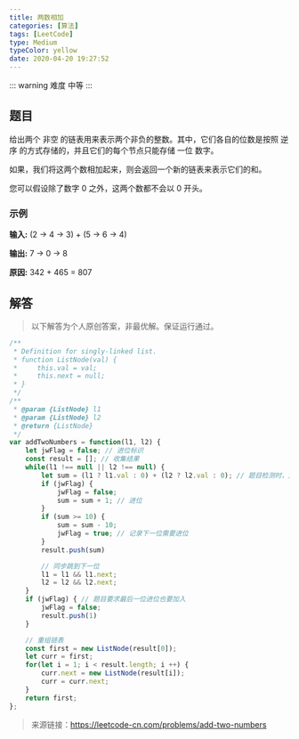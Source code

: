 ```yaml
---
title: 两数相加
categories: [算法]
tags: [LeetCode]
type: Medium
typeColor: yellow
date: 2020-04-20 19:27:52
---
```


<!-- more -->

::: warning 难度
中等
:::

## 题目

给出两个 非空 的链表用来表示两个非负的整数。其中，它们各自的位数是按照 逆序 的方式存储的，并且它们的每个节点只能存储 一位 数字。

如果，我们将这两个数相加起来，则会返回一个新的链表来表示它们的和。

您可以假设除了数字 0 之外，这两个数都不会以 0 开头。

### 示例

**输入:** (2 -> 4 -> 3) + (5 -> 6 -> 4)

**输出:** 7 -> 0 -> 8

**原因:** 342 + 465 = 807

## 解答

> 以下解答为个人原创答案，非最优解。保证运行通过。

```js
/**
 * Definition for singly-linked list.
 * function ListNode(val) {
 *     this.val = val;
 *     this.next = null;
 * }
 */
/**
 * @param {ListNode} l1
 * @param {ListNode} l2
 * @return {ListNode}
 */
var addTwoNumbers = function(l1, l2) {
    let jwFlag = false; // 进位标识
    const result = []; // 收集结果
    while(l1 !== null || l2 !== null) {
        let sum = (l1 ? l1.val : 0) + (l2 ? l2.val : 0); // 题目检测时，对空位用 0 处理了
        if (jwFlag) {
            jwFlag = false;
            sum = sum + 1; // 进位
        }
        if (sum >= 10) {
            sum = sum - 10;
            jwFlag = true; // 记录下一位需要进位
        }
        result.push(sum)

        // 同步跳到下一位
        l1 = l1 && l1.next;
        l2 = l2 && l2.next;
    }
    if (jwFlag) { // 题目要求最后一位进位也要加入
        jwFlag = false;
        result.push(1)
    }

    // 重组链表
    const first = new ListNode(result[0]);
    let curr = first;
    for(let i = 1; i < result.length; i ++) {
        curr.next = new ListNode(result[i]);
        curr = curr.next;
    }
    return first;
};
```

> 来源链接：<https://leetcode-cn.com/problems/add-two-numbers>
